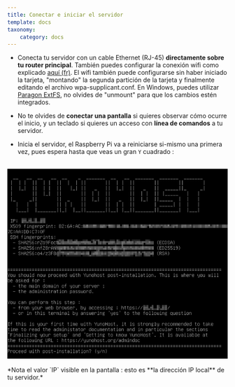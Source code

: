 ```yaml
---
title: Conectar e iniciar el servidor
template: docs
taxonomy:
    category: docs
---
```


* Conecta tu servidor con un cable Ethernet (RJ-45) **directamente sobre tu router principal**. También puedes configurar la conexión wifi como explicado [aquí (fr)](http://raspbian-france.fr/connecter-wifi-raspberry-pi-3/). El wifi también puede configurarse sin haber iniciado la tarjeta, "montando" la segunda partición de la tarjeta y finalmente editando el archivo wpa-supplicant.conf. En Windows, puedes utilizar [Paragon ExtFS](https://www.paragon-software.com/home/extfs-windows/), no olvides de "unmount" para que los cambios estén integrados. 

* No te olvides de **conectar una pantalla** si quieres observar cómo ocurre el inicio, y un teclado si quieres un acceso con **línea de comandos** a tu servidor.

* Inicia el servidor, el Raspberry Pi va a reiniciarse si-mismo una primera vez, pues espera hasta que veas un gran `Y` cuadrado :

<br>

<div class="text-center"><img src="/images/boot_screen.png">

<p markdown="1">
*Nota el valor `IP` visible en la pantalla : esto es **la dirección IP local** de tu servidor.*
</p>

</div>
